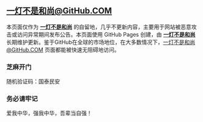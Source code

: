 一灯不是和尚@GitHub.COM
----------

本页面仅作为 [**一灯不是和尚**](https://iyidengwin.github.io) 的自留地，几乎不更新内容，主要用于网站被恶意攻击或访问异常期间发布公告。本页面使用 GitHub Pages 创建，由 [**一灯不是和尚**](https://iyidengwin.github.io) 长期维护更新。鉴于GitHub在全球的市场地位，在大多数情况下，一灯不是和尚@GitHub.COM 页面都能被快速无阻碍地访问。

### 芝麻开门
随机验证码：国泰民安

### 务必请牢记

爱我中华，强我中华，吾辈当自强！
